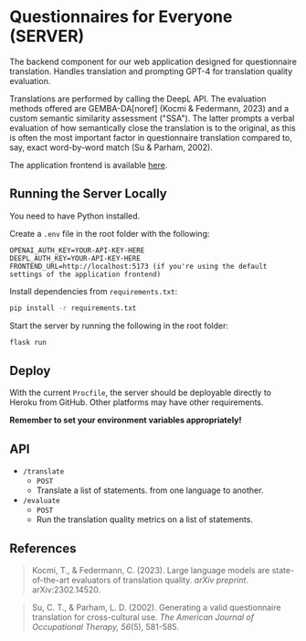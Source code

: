 # Questionnaires for Everyone (SERVER)

The backend component for our web application designed for questionnaire translation. Handles translation and prompting GPT-4 for translation quality evaluation.

Translations are performed by calling the DeepL API. The evaluation methods offered are GEMBA-DA\[noref\] (Kocmi & Federmann, 2023) and a custom semantic similarity assessment ("SSA"). The latter prompts a verbal evaluation of how semantically close the translation is to the original, as this is often the most important factor in questionnaire translation compared to, say, exact word-by-word match (Su & Parham, 2002).

The application frontend is available [here](https://github.com/otsha/questionnaires-for-everyone).

## Running the Server Locally

You need to have Python installed.

Create a `.env` file in the root folder with the following:
```env
OPENAI_AUTH_KEY=YOUR-API-KEY-HERE
DEEPL_AUTH_KEY=YOUR-API-KEY-HERE
FRONTEND_URL=http://localhost:5173 (if you're using the default settings of the application frontend)
```

Install dependencies from `requirements.txt`:
```bash
pip install -r requirements.txt
```

Start the server by running the following in the root folder:
```bash
flask run
```

## Deploy

With the current `Procfile`, the server should be deployable directly to Heroku from GitHub. Other platforms may have other requirements. 

**Remember to set your environment variables appropriately!**

## API

- `/translate`
    - `POST`
    - Translate a list of statements. from one language to another.
- `/evaluate`
    - `POST`
    - Run the translation quality metrics on a list of statements.

## References

> Kocmi, T., & Federmann, C. (2023). Large language models are state-of-the-art evaluators of translation quality. *arXiv preprint*. arXiv:2302.14520.

> Su, C. T., & Parham, L. D. (2002). Generating a valid questionnaire translation for cross-cultural use. *The American Journal of Occupational Therapy, 56*(5), 581-585.
